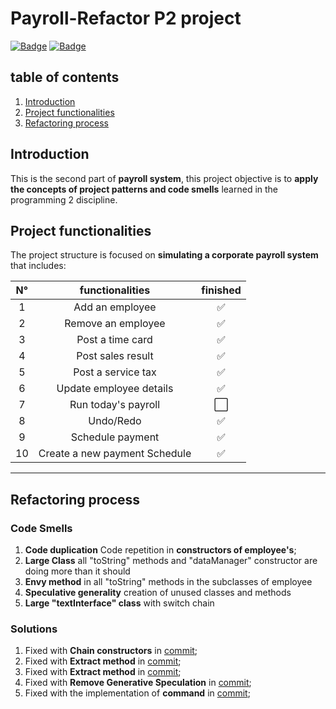 # Payroll-Refactor P2 project
[![Badge](https://img.shields.io/static/v1?label=License&message=MIT&color=green&style=for-the-badge&logo=GITHUB)](https://github.com/DaniloVFreire/Payroll)
[![Badge](https://img.shields.io/static/v1?label=State&message=Inprogress&color=yellow&style=for-the-badge&logo=GITHUB)](https://github.com/DaniloVFreire/Payroll/blob/main/LICENSE)
## table of contents


1. [Introduction](#introduction)
2. [Project functionalities](#project-functionalities)
3. [Refactoring process](#refactoring-process)

## Introduction

This is the second part of **payroll system**, this project objective is to **apply the
concepts of project patterns and code smells** learned in
the programming 2 discipline.

## Project functionalities

The project structure is focused on **simulating
a corporate payroll system** that includes:

| N° |             functionalities              | finished |
| :--------: | :-------------------------------:| :---------:|     
|     1    |  Add an employee               |:white_check_mark:
|     2    |  Remove an employee            |:white_check_mark:
|     3    |  Post a time card              |:white_check_mark:
|     4    |  Post sales result             |:white_check_mark:
|     5    |  Post a service tax            |:white_check_mark:
|     6    |  Update employee details       |:white_check_mark:
|     7    |  Run today's payroll           |:white_large_square:
|     8    |  Undo/Redo                     |:white_check_mark:
|     9    |  Schedule payment              |:white_check_mark:
|    10    |  Create a new payment Schedule |:white_check_mark:
---

## Refactoring process
### Code Smells
1. **Code duplication** Code repetition in **constructors of employee's**;
2. **Large Class** all "toString" methods and "dataManager" constructor are doing more than it should
3. **Envy method** in all "toString" methods in the subclasses of employee
4. **Speculative generality** creation of unused classes and methods
5. **Large "textInterface" class** with switch chain
### Solutions
1. Fixed with **Chain constructors** in [commit](https://github.com/DaniloVFreire/Payroll-Refactor/commit/c1109fb38b292a21cee3a6b971d8f1c5a0ca4c2e);
2. Fixed with **Extract method** in [commit](https://github.com/DaniloVFreire/Payroll-Refactor/commit/d8a01a4da61b0a87ccd326d8b0af9921ccacda38); 
3. Fixed with **Extract method** in [commit](https://github.com/DaniloVFreire/Payroll-Refactor/commit/d8a01a4da61b0a87ccd326d8b0af9921ccacda38);
4. Fixed with **Remove Generative Speculation** in [commit](https://github.com/DaniloVFreire/Payroll-Refactor/commit/e153517df7599a26f84b6e12fe986a972c271f9d);
5. Fixed with the implementation of **command** in [commit](https://github.com/DaniloVFreire/Payroll-Refactor/commit/280e9d05adfa744c37344b85a3eeed2a2ed62436);

